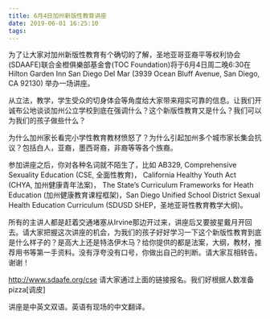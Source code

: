 ```yaml
---
title: 6月4日加州新版性教育讲座
date: 2019-06-01 16:25:10
tags:
---
```


为了让大家对加州新版性教育有个确切的了解，圣地亚哥亚裔平等权利协会(SDAAFE)联合金橙俱樂部基金會(TOC Foundation)将于6月4日周二晚6:30在Hilton Garden Inn San Diego Del Mar (3939 Ocean Bluff Avenue, San Diego, CA 92130) 举办一场讲座。

从立法，教学，学生受众的切身体会等角度给大家带来翔实可靠的信息。让我们开诚布公地谈谈加州公立学校到底在强调什么？这个新版性教育又是什么？我们可以为我们的孩子做些什么？

为什么加州家长看完小学性教育教材愤怒了？为什么引起加州多个城市家长集会抗议？包括白人，亚裔，墨西哥裔，非裔等等各个族裔。

参加讲座之后，你对各种名词就不陌生了，比如 AB329, Comprehensive Sexuality Education (CSE, 全面性教育)， California Healthy Youth Act (CHYA, 加州健康青年法案)， The State’s Curriculum Frameworks for Heath Education (加州健康教育课程框架)，San Diego Unified School District Sexual Health Education Curriculum (SDUSD SHEP，圣地亚哥性教育教学大纲)。

所有的主讲人都是赶着交通堵塞从Irvine那边开过来，讲座后又要披星戴月开回去。请大家把握这次讲座的机会，为我们的孩子好好学习一下这个新版性教育到底是什么样子的？是高大上还是特洛伊木马？给你提供的都是法案，大纲，教材，推荐用书等第一手资料。没有浮夸没有口号，你做出自己的判断。请大家互相转告。谢谢！

http://www.sdaafe.org/cse
请大家通过上面的链接报名。我们好根据人数准备pizza[调皮]

讲座是中英文双语。英语有现场的中文翻译。